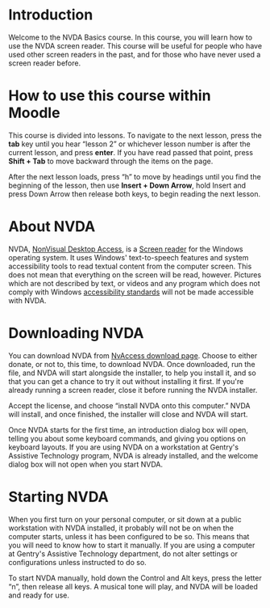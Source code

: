 Introduction
============

Welcome to the NVDA Basics course. In this course, you will learn how to use the NVDA screen reader. This course will be useful for people who have used other screen readers in the past, and for those who have never used a screen reader before.

How to use this course within Moodle
====================================

This course is divided into lessons. To navigate to the next lesson, press the **tab** key until you hear “lesson 2” or whichever lesson number is after the current lesson, and press **enter**. If you have read passed that point, press **Shift + Tab** to move backward through the items on the page.

After the next lesson loads, press “h” to move by headings until you find the beginning of the lesson, then use **Insert + Down Arrow**, hold Insert and press Down Arrow then release both keys, to begin reading the next lesson.

About NVDA
==========

NVDA, [NonVisual Desktop Access](https://www.nvaccess.org), is a [Screen reader](https://en.wikipedia.org/wiki/Screen_reader) for the Windows operating system. It uses Windows' text-to-speech features and system accessibility tools to read textual content from the computer screen. This does not mean that everything on the screen will be read, however. Pictures which are not described by text, or videos and any program which does not comply with Windows [accessibility standards](https://developer.microsoft.com/en-us/windows/accessible-apps) will not be made accessible with NVDA.

Downloading NVDA
================

You can download NVDA from [NvAccess download page](https://www.nvaccess.org/download/). Choose to either donate, or not to, this time, to download NVDA. Once downloaded, run the file, and NVDA will start alongside the installer, to help you install it, and so that you can get a chance to try it out without installing it first. If you're already running a screen reader, close it before running the NVDA installer.

Accept the license, and choose “install NVDA onto this computer.” NVDA will install, and once finished, the installer will close and NVDA will start.

Once NVDA starts for the first time, an introduction dialog box will open, telling you about some keyboard commands, and giving you options on keyboard layouts. If you are using NVDA on a workstation at Gentry's Assistive Technology program, NVDA is already installed, and the welcome dialog box will not open when you start NVDA.

Starting NVDA
=============

When you first turn on your personal computer, or sit down at a public workstation with NVDA installed, it probably will not be on when the computer starts, unless it has been configured to be so. This means that you will need to know how to start it manually. If you are using a computer at Gentry's Assistive Technology department, do not alter settings or configurations unless instructed to do so.

To start NVDA manually, hold down the Control and Alt keys, press the letter “n”, then release all keys. A musical tone will play, and NVDA will be loaded and ready for use.
